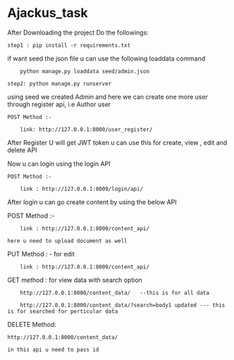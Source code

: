 # Ajackus_task

After Downloading the project
Do the followings:

    step1 : pip install -r requirements.txt
    

if want seed the json file u can use the following loaddata command 

        python manage.py loaddata seed/admin.json

    step2: python manage.py runserver

using seed we created Admin and here we can create one more user through register api, i.e
Author user
    
    POST Method :-    

        link: http://127.0.0.1:8000/user_register/

After Register U will get JWT token u can use this for create, view , edit and delete API

Now u can login using the login API
        
    POST Method :- 

        link : http://127.0.0.1:8000/login/api/


After login u can go create content by using the below API
    
POST Method :-

        link : http://127.0.0.1:8000/content_api/

    here u need to upload document as well

PUT Method : - for edit 

        link : http://127.0.0.1:8000/content_api/

GET method : for view data with search option
        
        http://127.0.0.1:8000/content_data/   --this is for all data

        http://127.0.0.1:8000/content_data/?search=body1 updated --- this is for searched for perticular data

DELETE Method: 
        
    http://127.0.0.1:8000/content_data/

    in this api u need to pass id 
